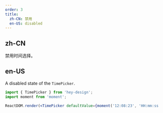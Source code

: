 ```yaml
---
order: 3
title:
  zh-CN: 禁用
  en-US: disabled
---
```


## zh-CN

禁用时间选择。

## en-US

A disabled state of the `TimePicker`.

```jsx
import { TimePicker } from 'hey-design';
import moment from 'moment';

ReactDOM.render(<TimePicker defaultValue={moment('12:08:23', 'HH:mm:ss')} disabled />, mountNode);
```
